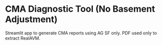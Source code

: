 # CMA Diagnostic Tool (No Basement Adjustment)
Streamlit app to generate CMA reports using AG SF only. PDF used only to extract RealAVM.
